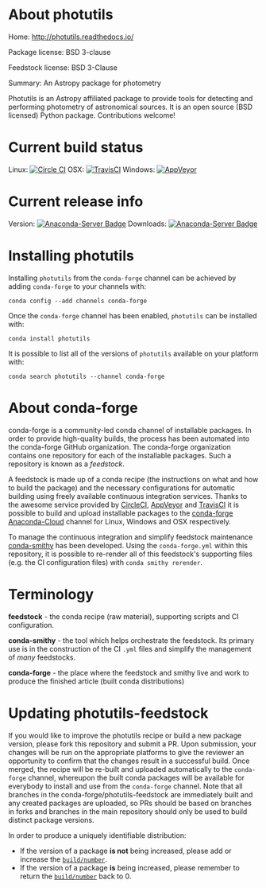About photutils
===============

Home: http://photutils.readthedocs.io/

Package license: BSD 3-clause

Feedstock license: BSD 3-Clause

Summary: An Astropy package for photometry

Photutils is an Astropy affiliated package to provide tools for detecting
and performing photometry of astronomical sources.  It is an open source
(BSD licensed) Python package.  Contributions welcome!


Current build status
====================

Linux: [![Circle CI](https://circleci.com/gh/conda-forge/photutils-feedstock.svg?style=shield)](https://circleci.com/gh/conda-forge/photutils-feedstock)
OSX: [![TravisCI](https://travis-ci.org/conda-forge/photutils-feedstock.svg?branch=master)](https://travis-ci.org/conda-forge/photutils-feedstock)
Windows: [![AppVeyor](https://ci.appveyor.com/api/projects/status/github/conda-forge/photutils-feedstock?svg=True)](https://ci.appveyor.com/project/conda-forge/photutils-feedstock/branch/master)

Current release info
====================
Version: [![Anaconda-Server Badge](https://anaconda.org/conda-forge/photutils/badges/version.svg)](https://anaconda.org/conda-forge/photutils)
Downloads: [![Anaconda-Server Badge](https://anaconda.org/conda-forge/photutils/badges/downloads.svg)](https://anaconda.org/conda-forge/photutils)

Installing photutils
====================

Installing `photutils` from the `conda-forge` channel can be achieved by adding `conda-forge` to your channels with:

```
conda config --add channels conda-forge
```

Once the `conda-forge` channel has been enabled, `photutils` can be installed with:

```
conda install photutils
```

It is possible to list all of the versions of `photutils` available on your platform with:

```
conda search photutils --channel conda-forge
```


About conda-forge
=================

conda-forge is a community-led conda channel of installable packages.
In order to provide high-quality builds, the process has been automated into the
conda-forge GitHub organization. The conda-forge organization contains one repository
for each of the installable packages. Such a repository is known as a *feedstock*.

A feedstock is made up of a conda recipe (the instructions on what and how to build
the package) and the necessary configurations for automatic building using freely
available continuous integration services. Thanks to the awesome service provided by
[CircleCI](https://circleci.com/), [AppVeyor](http://www.appveyor.com/)
and [TravisCI](https://travis-ci.org/) it is possible to build and upload installable
packages to the [conda-forge](https://anaconda.org/conda-forge)
[Anaconda-Cloud](http://docs.anaconda.org/) channel for Linux, Windows and OSX respectively.

To manage the continuous integration and simplify feedstock maintenance
[conda-smithy](http://github.com/conda-forge/conda-smithy) has been developed.
Using the ``conda-forge.yml`` within this repository, it is possible to re-render all of
this feedstock's supporting files (e.g. the CI configuration files) with ``conda smithy rerender``.


Terminology
===========

**feedstock** - the conda recipe (raw material), supporting scripts and CI configuration.

**conda-smithy** - the tool which helps orchestrate the feedstock.
                   Its primary use is in the construction of the CI ``.yml`` files
                   and simplify the management of *many* feedstocks.

**conda-forge** - the place where the feedstock and smithy live and work to
                  produce the finished article (built conda distributions)


Updating photutils-feedstock
============================

If you would like to improve the photutils recipe or build a new
package version, please fork this repository and submit a PR. Upon submission,
your changes will be run on the appropriate platforms to give the reviewer an
opportunity to confirm that the changes result in a successful build. Once
merged, the recipe will be re-built and uploaded automatically to the
`conda-forge` channel, whereupon the built conda packages will be available for
everybody to install and use from the `conda-forge` channel.
Note that all branches in the conda-forge/photutils-feedstock are
immediately built and any created packages are uploaded, so PRs should be based
on branches in forks and branches in the main repository should only be used to
build distinct package versions.

In order to produce a uniquely identifiable distribution:
 * If the version of a package **is not** being increased, please add or increase
   the [``build/number``](http://conda.pydata.org/docs/building/meta-yaml.html#build-number-and-string).
 * If the version of a package **is** being increased, please remember to return
   the [``build/number``](http://conda.pydata.org/docs/building/meta-yaml.html#build-number-and-string)
   back to 0.
